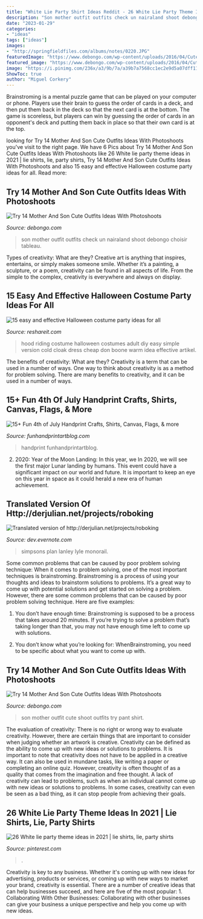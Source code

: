 ```yaml
---
title: "White Lie Party Shirt Ideas Reddit - 26 White Lie Party Theme Ideas In 2021"
description: "Son mother outfit outfits check un nairaland shoot debongo choisir tableau"
date: "2023-01-29"
categories:
- "ideas"
tags: ["ideas"]
images:
- "http://springfieldfiles.com/albums/notes/0220.JPG"
featuredImage: "https://www.debongo.com/wp-content/uploads/2016/04/Cute-Mother-Son-Outfit-Ideas-3.jpg"
featured_image: "https://www.debongo.com/wp-content/uploads/2016/04/Cute-Mother-Son-Outfit-Ideas-8.jpg"
image: "https://i.pinimg.com/236x/a3/9b/7a/a39b7a7568cc1ec2e9d5a07dff1134eb.jpg"
ShowToc: true
author: "Miguel Corkery"
---
```



Brainstroming is a mental puzzle game that can be played on your computer or phone. Players use their brain to guess the order of cards in a deck, and then put them back in the deck so that the next card is at the bottom. The game is scoreless, but players can win by guessing the order of cards in an opponent's deck and putting them back in place so that their own card is at the top.

	

		
looking for Try 14 Mother And Son Cute Outfits Ideas With Photoshoots you've visit to the right page. We have 6 Pics about Try 14 Mother And Son Cute Outfits Ideas With Photoshoots like 26 White lie party theme ideas in 2021 | lie shirts, lie, party shirts, Try 14 Mother And Son Cute Outfits Ideas With Photoshoots and also 15 easy and effective Halloween costume party ideas for all. Read more:
		
    
## Try 14 Mother And Son Cute Outfits Ideas With Photoshoots

<img loading=lazy src="https://www.debongo.com/wp-content/uploads/2016/04/Cute-Mother-Son-Outfit-Ideas-8.jpg" onerror="this.onerror=null;this.src='https://tse3.mm.bing.net/th?id=OIP.E573ezysAppYb99crcD2GwHaHa&amp;pid=15.1';" alt="Try 14 Mother And Son Cute Outfits Ideas With Photoshoots">

_Source: debongo.com_

>son mother outfit outfits check un nairaland shoot debongo choisir tableau. 

	

Types of creativity: What are they?
Creative art is anything that inspires, entertains, or simply makes someone smile. Whether it’s a painting, a sculpture, or a poem, creativity can be found in all aspects of life. From the simple to the complex, creativity is everywhere and always on display.

    
## 15 Easy And Effective Halloween Costume Party Ideas For All

<img loading=lazy src="http://www.reshareit.com/wp-content/uploads/red-riding-hood1.jpg" onerror="this.onerror=null;this.src='https://tse4.mm.bing.net/th?id=OIP.iXKySdilYBJKYDdk9o6RbAHaEK&amp;pid=15.1';" alt="15 easy and effective Halloween costume party ideas for all">

_Source: reshareit.com_

>hood riding costume halloween costumes adult diy easy simple version cold cloak dress cheap don boone warm idea effective artikel. 

	

The benefits of creativity: What are they?
Creativity is a term that can be used in a number of ways. One way to think about creativity is as a method for problem solving. There are many benefits to creativity, and it can be used in a number of ways.

    
## 15+ Fun 4th Of July Handprint Crafts, Shirts, Canvas, Flags, &amp; More

<img loading=lazy src="https://funhandprintartblog.com/wp-content/uploads/2013/07/Handprint-Footprint-Fourth-of-July-Crafts-495x900.jpg" onerror="this.onerror=null;this.src='https://tse4.mm.bing.net/th?id=OIP.p_q-QdS7hHR3aMz92uENBQHaNd&amp;pid=15.1';" alt="15+ Fun 4th of July Handprint Crafts, Shirts, Canvas, Flags, &amp; more">

_Source: funhandprintartblog.com_

>handprint funhandprintartblog. 

	

2) 2020: Year of the Moon Landing: In this year, we
In 2020, we will see the first major Lunar landing by humans. This event could have a significant impact on our world and future. It is important to keep an eye on this year in space as it could herald a new era of human achievement.

    
## Translated Version Of Http://derjulian.net/projects/roboking

<img loading=lazy src="http://springfieldfiles.com/albums/notes/0220.JPG" onerror="this.onerror=null;this.src='https://tse2.mm.bing.net/th?id=OIP.Dysit1MVNmMpNlfAx3l4VgHaFj&amp;pid=15.1';" alt="Translated version of http://derjulian.net/projects/roboking">

_Source: dev.evernote.com_

>simpsons plan lanley lyle monorail. 

	

Some common problems that can be caused by poor problem solving technique:
When it comes to problem solving, one of the most important techniques is brainstroming. Brainstroming is a process of using your thoughts and ideas to brainstorm solutions to problems. It’s a great way to come up with potential solutions and get started on solving a problem. However, there are some common problems that can be caused by poor problem solving technique. Here are five examples:
1) You don’t have enough time: Brainstroming is supposed to be a process that takes around 20 minutes. If you’re trying to solve a problem that’s taking longer than that, you may not have enough time left to come up with solutions.

2) You don’t know what you’re looking for: WhenBrainstroming, you need to be specific about what you want to come up with.

    
## Try 14 Mother And Son Cute Outfits Ideas With Photoshoots

<img loading=lazy src="https://www.debongo.com/wp-content/uploads/2016/04/Cute-Mother-Son-Outfit-Ideas-3.jpg" onerror="this.onerror=null;this.src='https://tse1.mm.bing.net/th?id=OIP.nFr3Da0Exem8kZHBwoZWGgHaHa&amp;pid=15.1';" alt="Try 14 Mother And Son Cute Outfits Ideas With Photoshoots">

_Source: debongo.com_

>son mother outfit cute shoot outfits try pant shirt. 

	

The evaluation of creativity: There is no right or wrong way to evaluate creativity. However, there are certain things that are important to consider when judging whether an artwork is creative.
Creativity can be defined as the ability to come up with new ideas or solutions to problems. It is important to note that creativity does not have to be applied in a creative way. It can also be used in mundane tasks, like writing a paper or completing an online quiz. However, creativity is often thought of as a quality that comes from the imagination and free thought. A lack of creativity can lead to problems, such as when an individual cannot come up with new ideas or solutions to problems. In some cases, creativity can even be seen as a bad thing, as it can stop people from achieving their goals.

    
## 26 White Lie Party Theme Ideas In 2021 | Lie Shirts, Lie, Party Shirts

<img loading=lazy src="https://i.pinimg.com/236x/a3/9b/7a/a39b7a7568cc1ec2e9d5a07dff1134eb.jpg" onerror="this.onerror=null;this.src='https://tse4.mm.bing.net/th?id=OIP.iwIDlBuCCx069xDQBUmS4AAAAA&amp;pid=15.1';" alt="26 White lie party theme ideas in 2021 | lie shirts, lie, party shirts">

_Source: pinterest.com_

>. 

	

Creativity is key to any business. Whether it's coming up with new ideas for advertising, products or services, or coming up with new ways to market your brand, creativity is essential. There are a number of creative ideas that can help businesses succeed, and here are five of the most popular: 1. Collaborating With Other Businesses: Collaborating with other businesses can give your business a unique perspective and help you come up with new ideas.

